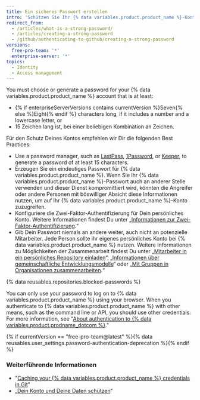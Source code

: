 ```yaml
---
title: Ein sicheres Passwort erstellen
intro: 'Schützen Sie Ihr {% data variables.product.product_name %}-Konto mit einem sicheren und eindeutigen Passwort mit einem Passwort-Manager.'
redirect_from:
  - /articles/what-is-a-strong-password/
  - /articles/creating-a-strong-password
  - /github/authenticating-to-github/creating-a-strong-password
versions:
  free-pro-team: '*'
  enterprise-server: '*'
topics:
  - Identity
  - Access management
---
```


You must choose or generate a password for your {% data variables.product.product_name %} account that is at least:
- {% if enterpriseServerVersions contains currentVersion %}Seven{% else %}Eight{% endif %} characters long, if it includes a number and a lowercase letter, or
- 15 Zeichen lang ist, bei einer beliebigen Kombination an Zeichen.

Für den Schutz Deines Kontos empfehlen wir Dir die folgenden Best Practices:
- Use a password manager, such as [LastPass](https://lastpass.com/), [1Password](https://1password.com/), or [Keeper](https://keepersecurity.com/), to generate a password of at least 15 characters.
- Erzeugen Sie ein eindeutiges Passwort für {% data variables.product.product_name %}. Wenn Sie Ihr {% data variables.product.product_name %}-Passwort auch an anderer Stelle verwenden und dieser Dienst kompromittiert wird, könnten die Angreifer oder andere Personen mit böswilliger Absicht diese Informationen nutzen, um auf Ihr {% data variables.product.product_name %}-Konto zuzugreifen.
- Konfiguriere die Zwei-Faktor-Authentifizierung für Dein persönliches Konto. Weitere Informationen findest Du unter „[Informationen zur Zwei-Faktor-Authentifizierung](/articles/about-two-factor-authentication).“
- Gib Dein Passwort niemals an andere weiter, auch nicht an potenzielle Mitarbeiter. Jede Person sollte ihr eigenes persönliches Konto bei {% data variables.product.product_name %} nutzen. Weitere Informationen zu Möglichkeiten der Zusammenarbeit findest Du unter „[Mitarbeiter in ein persönliches Repository einladen](/articles/inviting-collaborators-to-a-personal-repository)“, „[Informationen über gemeinschaftliche Entwicklungsmodelle](/articles/about-collaborative-development-models/)“ oder „[Mit Gruppen in Organisationen zusammenarbeiten](/organizations/collaborating-with-groups-in-organizations/).“

{% data reusables.repositories.blocked-passwords %}

You can only use your password to log on to {% data variables.product.product_name %} using your browser. When you authenticate to {% data variables.product.product_name %} with other means, such as the command line or API, you should use other credentials. For more information, see "[About authentication to {% data variables.product.prodname_dotcom %}](/github/authenticating-to-github/about-authentication-to-github)."

{% if currentVersion == "free-pro-team@latest" %}{% data reusables.user_settings.password-authentication-deprecation %}{% endif %}

### Weiterführende Informationen

- "[Caching your {% data variables.product.product_name %} credentials in Git](/github/getting-started-with-github/caching-your-github-credentials-in-git/)"
- „[Dein Konto und Deine Daten schützen](/articles/keeping-your-account-and-data-secure/)“
